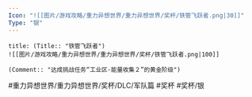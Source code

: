 ```yaml
---
Icon: "![[图片/游戏攻略/重力异想世界/重力异想世界/奖杯/铁管飞跃者.png|30]]"
Type: "银"
---
```

```ad-common-silver-trophy
title: (Title:: "铁管飞跃者")
![[图片/游戏攻略/重力异想世界/重力异想世界/奖杯/铁管飞跃者.png|100]]

(Comment:: "达成挑战任务“工业区-能量收集２”的黄金阶级")
```

#重力异想世界/重力异想世界/奖杯/DLC/军队篇 #奖杯 #奖杯/银
